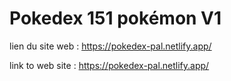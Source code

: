 # Pokedex 151 pokémon V1

lien du site web : https://pokedex-pal.netlify.app/

link to web site : https://pokedex-pal.netlify.app/
